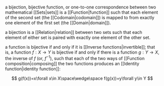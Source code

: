 a bijection, bijective function, or one-to-one correspondence between two mathematical [[Sets|sets]] is a [[Function|function]] such that each element of the second set (the [[Codomain|codomain]]) is mapped to from exactly one element of the first set (the [[Domain|domain]]). 

a bijection is a [[Relation|relation]] between two sets such that each element of either set is paired with exactly one element of the other set.

a function is bijective if and only if it is [[Inverse functions|invertible]]; that is, a function $f : X\rightarrow Y$ is bijective if and only if there is a function $g : Y\rightarrow X$, the inverse of $f$ (or, $f^{-1}$), such that each of the two ways of [[Function composition|composing]] the two functions produces an [[Identity function|identity function]]:

$$
g(f(x))=x\forall x\in X\space\wedge\space f(g(x))=y\forall y\in Y
$$